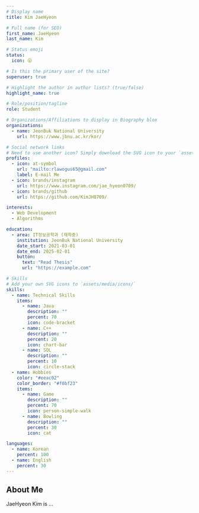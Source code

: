 ```yaml
---
# Display name
title: Kim JaeHyeon

# Full name (for SEO)
first_name: JaeHyeon
last_name: Kim

# Status emoji
status:
  icon: 😛

# Is this the primary user of the site?
superuser: true

# Highlight the author in author lists? (true/false)
highlight_name: true

# Role/position/tagline
role: Student

# Organizations/Affiliations to display in Biography blox
organizations:
  - name: JeonBuk National University
    url: https://www.jbnu.ac.kr/kor/

# Social network links
# Need to use another icon? Simply download the SVG icon to your `assets/media/icons/` folder.
profiles:
  - icon: at-symbol
    url: "mailto:rlawogus65@gmail.com"
    label: E-mail Me
  - icon: brands/instagram
    url: https://www.instagram.com/jae_hyeon0709/
  - icon: brands/github
    url: https://github.com/KimJH0709/

interests:
  - Web Development
  - Algorithms

education:
  - area: IT정보공학과 (재학중)
    institution: JeonBuk National University
    date_start: 2021-03-01
    date_end: 2025-02-01
    button:
      text: "Read Thesis"
      url: "https://example.com"

# Skills
# Add your own SVG icons to `assets/media/icons/`
skills:
  - name: Technical Skills
    items:
      - name: Java
        description: ""
        percent: 70
        icon: code-bracket
      - name: C++
        description: ""
        percent: 20
        icon: chart-bar
      - name: SQL
        description: ""
        percent: 10
        icon: circle-stack
  - name: Hobbies
    color: "#eeac02"
    color_border: "#f0bf23"
    items:
      - name: Game
        description: ""
        percent: 70
        icon: person-simple-walk
      - name: Bowling
        description: ""
        percent: 30
        icon: cat

languages:
  - name: Korean
    percent: 100
  - name: English
    percent: 30
---
```


## About Me

JaeHyeon Kim is ...
